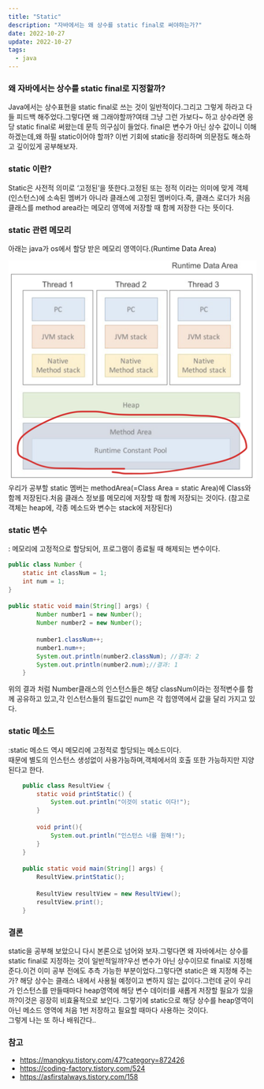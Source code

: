 ```yaml
---
title: "Static"
description: "자바에서는 왜 상수를 static final로 써야하는가?"
date: 2022-10-27
update: 2022-10-27
tags:
  - java
---
```


### 왜 자바에서는 상수를 static final로 지정할까?

Java에서는 상수표현을 static final로 쓰는 것이 일반적이다.그리고 그렇게 하라고 다들 피드백 해주었다.그렇다면 왜 그래야할까?여태 그냥 그런 가보다~ 하고 상수라면 응당 static final로 써왔는데 문득 의구심이 들었다.
final은 변수가 아닌 상수 값이니 이해하겠는데,왜 하필 static이어야 할까?
이번 기회에 static을 정리하며 의문점도 해소하고 깊이있게 공부해보자.

### static 이란?

Static은 사전적 의미로 ‘고정된’을 뜻한다.고정된 또는 정적 이라는 의미에 맞게 객체(인스턴스)에 소속된 멤버가 아니라 클래스에 고정된 멤버이다.즉, 클래스 로더가 처음 클래스를 method area라는 메모리 영역에 저장할 때 함께 저장한 다는 뜻이다.

### static 관련 메모리

아래는 java가 os에서 할당 받은 메모리 영역이다.(Runtime Data Area)

![Runtime Data Area](static_memory.png)
우리가 공부할 static 멤버는 methodArea(=Class Area = static Area)에 Class와 함께 저장된다.처음 클래스 정보를 메모리에 저장할 때 함께 저장되는 것이다.
(참고로 객체는 heap에, 각종 메소드와 변수는 stack에 저장된다)

### static 변수

: 메모리에 고정적으로 할당되어, 프로그램이 종료될 때 해제되는 변수이다.

```java
public class Number {
    static int classNum = 1;
    int num = 1;
}

public static void main(String[] args) {
    	Number number1 = new Number();
    	Number number2 = new Number();

    	number1.classNum++;
    	number1.num++;
    	System.out.println(number2.classNum); //결과: 2
    	System.out.println(number2.num);//결과: 1
    }
```

위의 결과 처럼 Number클래스의 인스턴스들은 해당 classNum이라는 정적변수를 함께 공유하고 있고,각 인스턴스들의 필드값인 num은 각 힙영역에서 값을 달리 가지고 있다.

### static 메소드

:static 메소드 역시 메모리에 고정적로 할당되는 메소드이다.  
때문에 별도의 인스턴스 생성없이 사용가능하며,객체에서의 호출 또한 가능하지만 지양된다고 한다.

```java
    public class ResultView {
        static void printStatic() {
            System.out.println("이것이 static 이다!");
        }

        void print(){
            System.out.println("인스턴스 너를 원해!");
        }
    }

    public static void main(String[] args) {
        ResultView.printStatic();

        ResultView resultView = new ResultView();
        resultView.print();
    }
```

### 결론

static을 공부해 보았으니 다시 본론으로 넘어와 보자.그렇다면 왜 자바에서는 상수를 static final로 지정하는 것이 일반적일까?우선 변수가 아닌 상수이므로 final로 지정해준다.이건 이미 공부 전에도 추측 가능한 부분이었다.그렇다면 static은 왜 지정해 주는가? 해당 상수는 클래스 내에서 사용될 예정이고 변하지 않는 값이다.그런데 굳이 우리가 인스턴스를 만들때마다 heap영역에 해당 변수 데이터를 새롭게 저장할 필요가 있을까?이것은 굉장히 비효율적으로 보인다. 그렇기에 static으로 해당 상수를 heap영역이 아닌 메소드 영역에 처음 1번 저장하고 필요할 때마다 사용하는 것이다.  
그렇게 나는 또 하나 배워간다..

### 참고

- https://mangkyu.tistory.com/47?category=872426
- https://coding-factory.tistory.com/524
- https://asfirstalways.tistory.com/158
